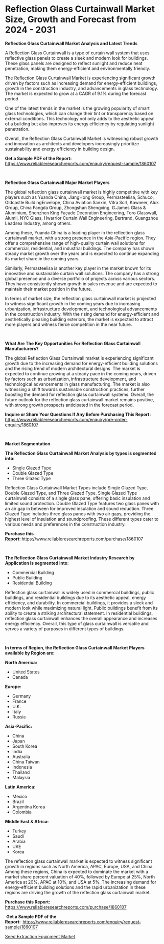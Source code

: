 <p><h1>Reflection Glass Curtainwall Market Size, Growth and Forecast from 2024 - 2031</h1></p><p><strong>Reflection Glass Curtainwall Market Analysis and Latest Trends</strong></p>
<p><p>A Reflection Glass Curtainwall is a type of curtain wall system that uses reflective glass panels to create a sleek and modern look for buildings. These glass panels are designed to reflect sunlight and reduce heat penetration, making them energy-efficient and environmentally friendly.</p><p>The Reflection Glass Curtainwall Market is experiencing significant growth driven by factors such as increasing demand for energy-efficient buildings, growth in the construction industry, and advancements in glass technology. The market is expected to grow at a CAGR of 9.1% during the forecast period.</p><p>One of the latest trends in the market is the growing popularity of smart glass technologies, which can change their tint or transparency based on external conditions. This technology not only adds to the aesthetic appeal of a building but also improves its energy efficiency by regulating sunlight penetration.</p><p>Overall, the Reflection Glass Curtainwall Market is witnessing robust growth and innovation as architects and developers increasingly prioritize sustainability and energy efficiency in building design.</p></p>
<p><strong>Get a Sample PDF of the Report:&nbsp;</strong> <a href="https://www.reliableresearchreports.com/enquiry/request-sample/1860107">https://www.reliableresearchreports.com/enquiry/request-sample/1860107</a></p>
<p>&nbsp;</p>
<p><strong>Reflection Glass Curtainwall Major Market Players</strong></p>
<p><p>The global reflection glass curtainwall market is highly competitive with key players such as Yuanda China, JiangHong Group, Permasteelisa, Schuco, Oldcastle BuildingEnvelope, China Aviation Sanxin, Vitra Scrl, Kawneer, Aluk Group, China Fangda Group, Zhongshan Shengxing, G.James Glass & Aluminium, Shenzhen King Façade Decoration Engineering, Toro Glasswall, Alumil, NYC Glass, Hwarrior Curtain Wall Engineering, Bertrand, Guangzhou Leadsea Industry, among others.</p><p>Among these, Yuanda China is a leading player in the reflection glass curtainwall market, with a strong presence in the Asia-Pacific region. They offer a comprehensive range of high-quality curtain wall solutions for commercial, residential, and industrial buildings. The company has shown steady market growth over the years and is expected to continue expanding its market share in the coming years.</p><p>Similarly, Permasteelisa is another key player in the market known for its innovative and sustainable curtain wall solutions. The company has a strong global presence and a diverse portfolio of projects across various sectors. They have consistently shown growth in sales revenue and are expected to maintain their market position in the future.</p><p>In terms of market size, the reflection glass curtainwall market is projected to witness significant growth in the coming years due to increasing urbanization, infrastructure development, and technological advancements in the construction industry. With the rising demand for energy-efficient and aesthetically pleasing building exteriors, the market is expected to attract more players and witness fierce competition in the near future.</p></p>
<p>&nbsp;</p>
<p><strong>What Are The Key Opportunities For Reflection Glass Curtainwall Manufacturers?</strong></p>
<p><p>The global Reflection Glass Curtainwall market is experiencing significant growth due to the increasing demand for energy-efficient building solutions and the rising trend of modern architectural designs. The market is expected to continue growing at a steady pace in the coming years, driven by factors such as urbanization, infrastructure development, and technological advancements in glass manufacturing. The market is also witnessing a shift towards sustainable construction practices, further boosting the demand for reflection glass curtainwall systems. Overall, the future outlook for the reflection glass curtainwall market remains positive, with strong growth prospects anticipated in the forecast period.</p></p>
<p><strong>Inquire or Share Your Questions If Any Before Purchasing This Report:</strong> <a href="https://www.reliableresearchreports.com/enquiry/pre-order-enquiry/1860107">https://www.reliableresearchreports.com/enquiry/pre-order-enquiry/1860107</a></p>
<p>&nbsp;</p>
<p><strong>Market Segmentation</strong></p>
<p><strong>The Reflection Glass Curtainwall Market Analysis by types is segmented into:</strong></p>
<p><ul><li>Single Glazed Type</li><li>Double Glazed Type</li><li>Three Glazed Type</li></ul></p>
<p><p>Reflection Glass Curtainwall Market Types include Single Glazed Type, Double Glazed Type, and Three Glazed Type. Single Glazed Type curtainwall consists of a single glass pane, offering basic insulation and limited sound protection. Double Glazed Type features two glass panes with an air gap in between for improved insulation and sound reduction. Three Glazed Type includes three glass panes with two air gaps, providing the highest level of insulation and soundproofing. These different types cater to various needs and preferences in the construction industry.</p></p>
<p><strong>Purchase this Report:&nbsp;</strong><a href="https://www.reliableresearchreports.com/purchase/1860107">https://www.reliableresearchreports.com/purchase/1860107</a></p>
<p>&nbsp;</p>
<p><strong>The Reflection Glass Curtainwall Market Industry Research by Application is segmented into:</strong></p>
<p><ul><li>Commercial Building</li><li>Public Building</li><li>Residential Building</li></ul></p>
<p><p>Reflection glass curtainwall is widely used in commercial buildings, public buildings, and residential buildings due to its aesthetic appeal, energy efficiency, and durability. In commercial buildings, it provides a sleek and modern look while maximizing natural light. Public buildings benefit from its ability to create a striking architectural statement. In residential buildings, reflection glass curtainwall enhances the overall appearance and increases energy efficiency. Overall, this type of glass curtainwall is versatile and serves a variety of purposes in different types of buildings.</p></p>
<p>&nbsp;</p>
<p><strong>In terms of Region, the Reflection Glass Curtainwall Market Players available by Region are:</strong></p>
<p>
    <p> <strong> North America: </strong>
        <ul>
            <li>United States</li>
            <li>Canada</li>
        </ul>
        </p> 
    <p> <strong> Europe: </strong>
        <ul>
            <li>Germany</li>
            <li>France</li>
            <li>U.K.</li>
            <li>Italy</li>
            <li>Russia</li>
        </ul>
        </p> 
    <p> <strong> Asia-Pacific: </strong>
        <ul>
            <li>China</li>
            <li>Japan</li>
            <li>South Korea</li>
            <li>India</li>
            <li>Australia</li>
            <li>China Taiwan</li>
            <li>Indonesia</li>
            <li>Thailand</li>
            <li>Malaysia</li>
        </ul>
        </p> 
    <p> <strong> Latin America: </strong>
        <ul>
            <li>Mexico</li>
            <li>Brazil</li>
            <li>Argentina Korea</li>
            <li>Colombia</li>
        </ul>
        </p> 
    <p> <strong> Middle East & Africa: </strong>
        <ul>
            <li>Turkey</li>
            <li>Saudi</li>
            <li>Arabia</li>
            <li>UAE</li>
            <li>Korea</li>
        </ul>
    </p>
    </p>
<p><p>The reflection glass curtainwall market is expected to witness significant growth in regions such as North America, APAC, Europe, USA, and China. Among these regions, China is expected to dominate the market with a market share percent valuation of 40%, followed by Europe at 25%, North America at 20%, APAC at 10%, and USA at 5%. The increasing demand for energy-efficient building solutions and the rapid urbanization in these regions are driving the growth of the reflection glass curtainwall market.</p></p>
<p><strong>Purchase this Report: </strong><a href="https://www.reliableresearchreports.com/purchase/1860107">https://www.reliableresearchreports.com/purchase/1860107</a></p>
<p>&nbsp;<strong>Get a Sample PDF of the Report:&nbsp;&nbsp;</strong><a href="https://www.reliableresearchreports.com/enquiry/request-sample/1860107">https://www.reliableresearchreports.com/enquiry/request-sample/1860107</a></p>
<p><strong></strong></p>
<p><p><a href="https://pretty-mail-caf.notion.site/Seed-Extraction-Equipment-Market-Dynamics-2024-2031-Also-about-Its-Market-Trends-Projections-and--54fb79802b984ef29f4582e3aac96375">Seed Extraction Equipment Market</a></p></p>